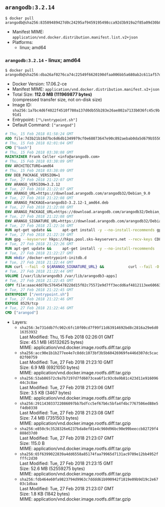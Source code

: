 ## `arangodb:3.2.14`

```console
$ docker pull arangodb@sha256:83509489427d0c24295af9459195498cca92d3b919a2f85a09d30b8a026e28f5
```

-	Manifest MIME: `application/vnd.docker.distribution.manifest.list.v2+json`
-	Platforms:
	-	linux; amd64

### `arangodb:3.2.14` - linux; amd64

```console
$ docker pull arangodb@sha256:dba26af0276ca74c22549f6620190dfaa006bb5a680ab2c611af57dfaf1ada8a
```

-	Docker Version: 17.06.2-ce
-	Manifest MIME: `application/vnd.docker.distribution.manifest.v2+json`
-	Total Size: **112.0 MB (111969877 bytes)**  
	(compressed transfer size, not on-disk size)
-	Image ID: `sha256:1a7bc4d6f4022f4510f780a137d0db55b283e26ae802a7133b036fc45c9b91d1`
-	Entrypoint: `["\/entrypoint.sh"]`
-	Default Command: `["arangod"]`

```dockerfile
# Thu, 15 Feb 2018 01:58:24 GMT
ADD file:7d3b21b18d7bc6d6db1349979cf0e68073647e90c892aebab0da5d679b5550eb in / 
# Thu, 15 Feb 2018 02:01:04 GMT
CMD ["bash"]
# Thu, 15 Feb 2018 03:38:08 GMT
MAINTAINER Frank Celler <info@arangodb.com>
# Thu, 15 Feb 2018 03:38:09 GMT
ENV ARCHITECTURE=amd64
# Thu, 15 Feb 2018 03:38:09 GMT
ENV DEB_PACKAGE_VERSION=1
# Tue, 27 Feb 2018 21:22:07 GMT
ENV ARANGO_VERSION=3.2.12
# Tue, 27 Feb 2018 21:22:07 GMT
ENV ARANGO_URL=https://download.arangodb.com/arangodb32/Debian_9.0
# Tue, 27 Feb 2018 21:22:08 GMT
ENV ARANGO_PACKAGE=arangodb3-3.2.12-1_amd64.deb
# Tue, 27 Feb 2018 21:22:08 GMT
ENV ARANGO_PACKAGE_URL=https://download.arangodb.com/arangodb32/Debian_9.0/amd64/arangodb3-3.2.12-1_amd64.deb
# Tue, 27 Feb 2018 21:22:08 GMT
ENV ARANGO_SIGNATURE_URL=https://download.arangodb.com/arangodb32/Debian_9.0/amd64/arangodb3-3.2.12-1_amd64.deb.asc
# Tue, 27 Feb 2018 21:22:16 GMT
RUN apt-get update &&     apt-get install -y --no-install-recommends gpg dirmngr     &&     rm -rf /var/lib/apt/lists/*
# Tue, 27 Feb 2018 21:22:19 GMT
RUN gpg --keyserver hkps://hkps.pool.sks-keyservers.net --recv-keys CD8CB0F1E0AD5B52E93F41E7EA93F5E56E751E9B
# Tue, 27 Feb 2018 21:22:26 GMT
RUN apt-get update &&     apt-get install -y --no-install-recommends         libjemalloc1         ca-certificates         pwgen         curl     &&     rm -rf /var/lib/apt/lists/*
# Tue, 27 Feb 2018 21:22:27 GMT
RUN mkdir /docker-entrypoint-initdb.d
# Tue, 27 Feb 2018 21:22:44 GMT
RUN curl --fail -O ${ARANGO_SIGNATURE_URL} &&           curl --fail -O ${ARANGO_PACKAGE_URL} &&             gpg --verify ${ARANGO_PACKAGE}.asc &&     (echo arangodb3 arangodb3/password password test | debconf-set-selections) &&     (echo arangodb3 arangodb3/password_again password test | debconf-set-selections) &&     DEBIAN_FRONTEND="noninteractive" dpkg -i ${ARANGO_PACKAGE} &&     rm -rf /var/lib/arangodb3/* &&     sed -ri         -e 's!127\.0\.0\.1!0.0.0.0!g'         -e 's!^(file\s*=).*!\1 -!'         -e 's!^#\s*uid\s*=.*!uid = arangodb!'         -e 's!^#\s*gid\s*=.*!gid = arangodb!'         /etc/arangodb3/arangod.conf     &&     rm -f ${ARANGO_PACKAGE}*
# Tue, 27 Feb 2018 21:22:44 GMT
VOLUME [/var/lib/arangodb3 /var/lib/arangodb3-apps]
# Tue, 27 Feb 2018 21:22:45 GMT
COPY file:aaac4dd78c57645478228d15f02c75572e9d7ff3ecdd6af4812113ee60663d86 in /entrypoint.sh 
# Tue, 27 Feb 2018 21:22:45 GMT
ENTRYPOINT ["/entrypoint.sh"]
# Tue, 27 Feb 2018 21:22:46 GMT
EXPOSE 8529/tcp
# Tue, 27 Feb 2018 21:22:46 GMT
CMD ["arangod"]
```

-	Layers:
	-	`sha256:3e731ddb7fc902c6fc10f00cd7f99f11d63914692bd8c2816a29e6d016353932`  
		Last Modified: Thu, 15 Feb 2018 02:26:01 GMT  
		Size: 45.1 MB (45132625 bytes)  
		MIME: application/vnd.docker.image.rootfs.diff.tar.gzip
	-	`sha256:acc90e1b1b277ee4e7c8ddc1073bf3b5b60426969fe446d307dc5cac02f00759`  
		Last Modified: Tue, 27 Feb 2018 21:23:10 GMT  
		Size: 6.9 MB (6921050 bytes)  
		MIME: application/vnd.docker.image.rootfs.diff.tar.gzip
	-	`sha256:53ab86572c9a7b7197d7fd6073cea6f1c93c0a9b81c423d11e91609644c3c8ae`  
		Last Modified: Tue, 27 Feb 2018 21:23:06 GMT  
		Size: 3.5 KB (3467 bytes)  
		MIME: application/vnd.docker.image.rootfs.diff.tar.gzip
	-	`sha256:291143033722086097bb7bdfcc5ef67b6c5bfa4f4bc7767506ed88e5f4db0338`  
		Last Modified: Tue, 27 Feb 2018 21:23:08 GMT  
		Size: 7.4 MB (7351503 bytes)  
		MIME: application/vnd.docker.image.rootfs.diff.tar.gzip
	-	`sha256:e850c9c3528326e6237bda8ef81e4c960d96bc90e99beeccb82729f4888d37d0`  
		Last Modified: Tue, 27 Feb 2018 21:23:07 GMT  
		Size: 115.0 B  
		MIME: application/vnd.docker.image.rootfs.diff.tar.gzip
	-	`sha256:65f6399022839a4dd6558a85174faa79965d7131ac9709e12bb4952ffffc2d30`  
		Last Modified: Tue, 27 Feb 2018 21:23:15 GMT  
		Size: 52.6 MB (52559275 bytes)  
		MIME: application/vnd.docker.image.rootfs.diff.tar.gzip
	-	`sha256:fdb464e60fa9823794d9963c7dddd61b990942f1819e09b9d19c2e6703c1dbaa`  
		Last Modified: Tue, 27 Feb 2018 21:23:07 GMT  
		Size: 1.8 KB (1842 bytes)  
		MIME: application/vnd.docker.image.rootfs.diff.tar.gzip
